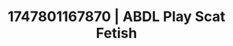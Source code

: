 ---
categories:
- Gangbang fantasy
- Erotic curves
- Sensual touch
- Enema fetish
- Mirror play
image: /assets/images/1747801167870.jpg
layout: post
seo:
  description: Featured content with exclusive Scat Fetish, ABDL Play. HD images available.
  keywords: Scat Fetish, ABDL Play
  og_image: /assets/images/1747801167870.jpg
  schema_type: VisualArtwork
tags:
- ABDL Play
- '#1747801167870'
- Scat Fetish
title: 1747801167870 | ABDL Play Scat Fetish
---